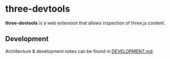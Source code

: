 # three-devtools

**three-devtools** is a web extension that allows inspection of three.js content.

## Development

Architecture & development notes can be found in [DEVELOPMENT.md](DEVELOPMENT.md).
